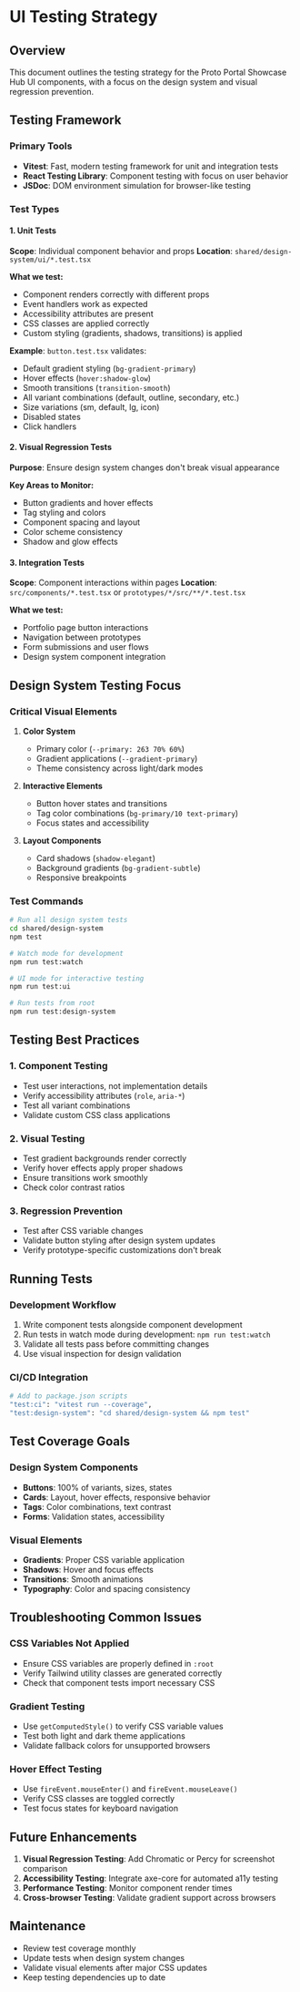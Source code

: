 # UI Testing Strategy

## Overview

This document outlines the testing strategy for the Proto Portal Showcase Hub UI components, with a focus on the design system and visual regression prevention.

## Testing Framework

### Primary Tools
- **Vitest**: Fast, modern testing framework for unit and integration tests
- **React Testing Library**: Component testing with focus on user behavior
- **JSDoc**: DOM environment simulation for browser-like testing

### Test Types

#### 1. Unit Tests
**Scope**: Individual component behavior and props
**Location**: `shared/design-system/ui/*.test.tsx`

**What we test:**
- Component renders correctly with different props
- Event handlers work as expected
- Accessibility attributes are present
- CSS classes are applied correctly
- Custom styling (gradients, shadows, transitions) is applied

**Example**: `button.test.tsx` validates:
- Default gradient styling (`bg-gradient-primary`)
- Hover effects (`hover:shadow-glow`)
- Smooth transitions (`transition-smooth`)
- All variant combinations (default, outline, secondary, etc.)
- Size variations (sm, default, lg, icon)
- Disabled states
- Click handlers

#### 2. Visual Regression Tests
**Purpose**: Ensure design system changes don't break visual appearance

**Key Areas to Monitor:**
- Button gradients and hover effects
- Tag styling and colors
- Component spacing and layout
- Color scheme consistency
- Shadow and glow effects

#### 3. Integration Tests
**Scope**: Component interactions within pages
**Location**: `src/components/*.test.tsx` or `prototypes/*/src/**/*.test.tsx`

**What we test:**
- Portfolio page button interactions
- Navigation between prototypes
- Form submissions and user flows
- Design system component integration

## Design System Testing Focus

### Critical Visual Elements
1. **Color System**
   - Primary color (`--primary: 263 70% 60%`)
   - Gradient applications (`--gradient-primary`)
   - Theme consistency across light/dark modes

2. **Interactive Elements**
   - Button hover states and transitions
   - Tag color combinations (`bg-primary/10 text-primary`)
   - Focus states and accessibility

3. **Layout Components**
   - Card shadows (`shadow-elegant`)
   - Background gradients (`bg-gradient-subtle`)
   - Responsive breakpoints

### Test Commands

```bash
# Run all design system tests
cd shared/design-system
npm test

# Watch mode for development
npm run test:watch

# UI mode for interactive testing
npm run test:ui

# Run tests from root
npm run test:design-system
```

## Testing Best Practices

### 1. Component Testing
- Test user interactions, not implementation details
- Verify accessibility attributes (`role`, `aria-*`)
- Test all variant combinations
- Validate custom CSS class applications

### 2. Visual Testing
- Test gradient backgrounds render correctly
- Verify hover effects apply proper shadows
- Ensure transitions work smoothly
- Check color contrast ratios

### 3. Regression Prevention
- Test after CSS variable changes
- Validate button styling after design system updates
- Verify prototype-specific customizations don't break

## Running Tests

### Development Workflow
1. Write component tests alongside component development
2. Run tests in watch mode during development: `npm run test:watch`
3. Validate all tests pass before committing changes
4. Use visual inspection for design validation

### CI/CD Integration
```bash
# Add to package.json scripts
"test:ci": "vitest run --coverage",
"test:design-system": "cd shared/design-system && npm test"
```

## Test Coverage Goals

### Design System Components
- **Buttons**: 100% of variants, sizes, states
- **Cards**: Layout, hover effects, responsive behavior
- **Tags**: Color combinations, text contrast
- **Forms**: Validation states, accessibility

### Visual Elements
- **Gradients**: Proper CSS variable application
- **Shadows**: Hover and focus effects
- **Transitions**: Smooth animations
- **Typography**: Color and spacing consistency

## Troubleshooting Common Issues

### CSS Variables Not Applied
- Ensure CSS variables are properly defined in `:root`
- Verify Tailwind utility classes are generated correctly
- Check that component tests import necessary CSS

### Gradient Testing
- Use `getComputedStyle()` to verify CSS variable values
- Test both light and dark theme applications
- Validate fallback colors for unsupported browsers

### Hover Effect Testing
- Use `fireEvent.mouseEnter()` and `fireEvent.mouseLeave()`
- Verify CSS classes are toggled correctly
- Test focus states for keyboard navigation

## Future Enhancements

1. **Visual Regression Testing**: Add Chromatic or Percy for screenshot comparison
2. **Accessibility Testing**: Integrate axe-core for automated a11y testing
3. **Performance Testing**: Monitor component render times
4. **Cross-browser Testing**: Validate gradient support across browsers

## Maintenance

- Review test coverage monthly
- Update tests when design system changes
- Validate visual elements after major CSS updates
- Keep testing dependencies up to date